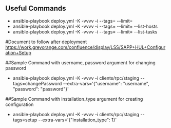 ## **Useful Commands**

* ansible-playbook deploy.yml -K -vvvv -i <hostfile> --tags=<tags> --limit=<limit>
* ansible-playbook deploy.yml -K -vvvv -i <hostfile> --tags=<tags> --limit=<limit> --list-hosts
* ansible-playbook deploy.yml -K -vvvv -i <hostfile> --tags=<tags> --limit=<limit> --list-tasks


#Document to follow after deployment
https://work.greyorange.com/confluence/display/LSS/SAPP+HUL+Configuration+Setup

##Sample Command with username, password argument for changing password

*  ansible-playbook deploy.yml -K -vvvv -i clients/rpc/staging --tags=changePassword --extra-vars='{"username": "username", "password": "password"}'

##Sample Command with installation_type argument for creating configuration
* ansible-playbook deploy.yml -K -vvvv -i clients/rpc/staging --tags=setup --extra-vars='{"installation_type": 1}'